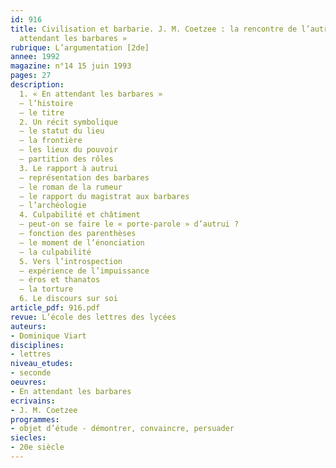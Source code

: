 ```yaml
---
id: 916
title: Civilisation et barbarie. J. M. Coetzee : la rencontre de l’autre dans « En
  attendant les barbares »
rubrique: L’argumentation [2de]
annee: 1992
magazine: n°14 15 juin 1993
pages: 27
description: 
  1. « En attendant les barbares »
  – l’histoire
  – le titre
  2. Un récit symbolique
  – le statut du lieu
  – la frontière
  – les lieux du pouvoir
  – partition des rôles
  3. Le rapport à autrui
  – représentation des barbares
  – le roman de la rumeur
  – le rapport du magistrat aux barbares
  – l’archéologie
  4. Culpabilité et châtiment
  – peut-on se faire le « porte-parole » d’autrui ?
  – fonction des parenthèses
  – le moment de l’énonciation
  – la culpabilité
  5. Vers l’introspection
  – expérience de l’impuissance
  – éros et thanatos
  – la torture
  6. Le discours sur soi
article_pdf: 916.pdf
revue: L’école des lettres des lycées
auteurs:
- Dominique Viart
disciplines:
- lettres
niveau_etudes:
- seconde
oeuvres:
- En attendant les barbares
ecrivains:
- J. M. Coetzee
programmes:
- objet d’étude - démontrer, convaincre, persuader
siecles:
- 20e siècle
---
```

